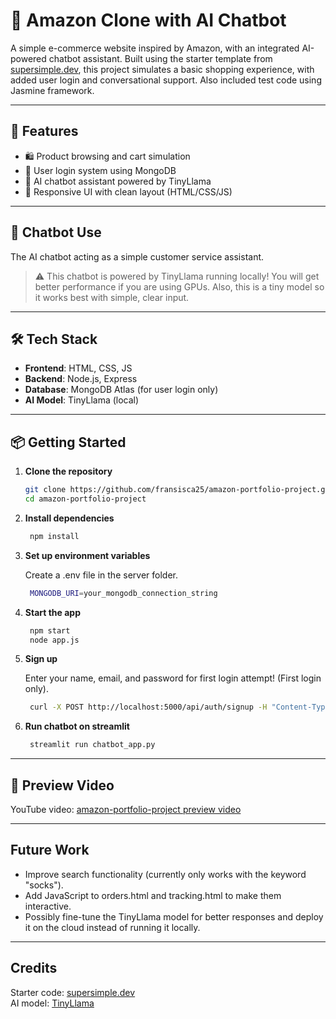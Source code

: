 # 🛒 Amazon Clone with AI Chatbot

A simple e-commerce website inspired by Amazon, with an integrated AI-powered chatbot assistant. Built using the starter template from [supersimple.dev](https://supersimple.dev), this project simulates a basic shopping experience, with added user login and conversational support. Also included test code using Jasmine framework.

---

## 🚀 Features

- 🛍️ Product browsing and cart simulation
- 🔐 User login system using MongoDB
- 🤖 AI chatbot assistant powered by TinyLlama
- 🎨 Responsive UI with clean layout (HTML/CSS/JS)


---

## 🤖 Chatbot Use

The AI chatbot acting as a simple customer service assistant.

> ⚠️ This chatbot is powered by TinyLlama running locally! You will get better performance if you are using GPUs. Also, this is a tiny model so it works best with simple, clear input.

---

## 🛠️ Tech Stack

- **Frontend**: HTML, CSS, JS 
- **Backend**: Node.js, Express
- **Database**: MongoDB Atlas (for user login only)
- **AI Model**: TinyLlama (local)

---

## 📦 Getting Started

1. **Clone the repository**

   ```bash
   git clone https://github.com/fransisca25/amazon-portfolio-project.git
   cd amazon-portfolio-project

2. **Install dependencies**

   ```bash
    npm install

3. **Set up environment variables**

   Create a .env file in the server folder.

   ```bash
    MONGODB_URI=your_mongodb_connection_string

5. **Start the app**

   ```bash
    npm start
    node app.js

6. **Sign up**

   Enter your name, email, and password for first login attempt! (First login only).

   ```bash
    curl -X POST http://localhost:5000/api/auth/signup -H "Content-Type: application/json" -d "{\"name\":\"ENTER YOUR NAME\",\"email\":\"ENTER YOUR EMAIL\",\"password\":\"ENTER YOUR PASSWORD\"}"

7. **Run chatbot on streamlit**

   ```bash
    streamlit run chatbot_app.py

---

## 📸 Preview Video

YouTube video: 
[amazon-portfolio-project preview video](https://youtu.be/cPB5YyRuAwA?si=Jc4OREn1LhfsUfIa)

---

## Future Work
- Improve search functionality (currently only works with the keyword "socks").
- Add JavaScript to orders.html and tracking.html to make them interactive.
- Possibly fine-tune the TinyLlama model for better responses and deploy it on the cloud instead of running it locally.

---

## Credits
Starter code: [supersimple.dev](https://github.com/SuperSimpleDev) <br>
AI model: [TinyLlama](https://huggingface.co/TinyLlama/TinyLlama-1.1B-Chat-v1.0)





